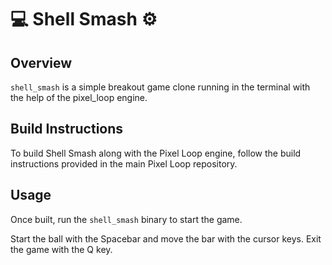 # 💻 Shell Smash ⚙️

## Overview

`shell_smash` is a simple breakout game clone running in the terminal with the help of the pixel_loop engine.

## Build Instructions
To build Shell Smash along with the Pixel Loop engine, follow the build instructions provided in the main Pixel Loop repository.

## Usage
Once built, run the `shell_smash` binary to start the game.

Start the ball with the Spacebar and move the bar with the cursor keys.
Exit the game with the Q key.
